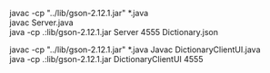 javac -cp "../lib/gson-2.12.1.jar" *.java  
javac Server.java  
java -cp .:lib/gson-2.12.1.jar Server 4555 Dictionary.json

javac -cp "../lib/gson-2.12.1.jar" *.java
Javac DictionaryClientUI.java   
java -cp .:lib/gson-2.12.1.jar DictionaryClientUI 4555
